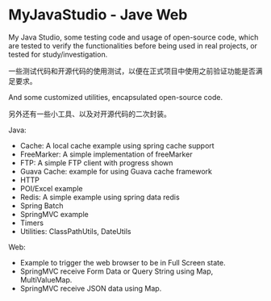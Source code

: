 # MyJavaStudio - Jave Web
My Java Studio, some testing code and usage of open-source code, which are tested to verify the functionalities before being used in real projects, or tested for study/investigation.

一些测试代码和开源代码的使用测试，以便在正式项目中使用之前验证功能是否满足要求。

And some customized utilities, encapsulated open-source code. 

另外还有一些小工具、以及对开源代码的二次封装。

Java:
- Cache: A local cache example using spring cache support
- FreeMarker: A simple implementation of freeMarker
- FTP: A simple FTP client with progress shown
- Guava Cache: example for using Guava cache framework
- HTTP
- POI/Excel example
- Redis: A simple example using spring data redis
- Spring Batch
- SpringMVC example
- Timers
- Utilities: ClassPathUtils, DateUtils

Web:
- Example to trigger the web browser to be in Full Screen state.
- SpringMVC receive Form Data or Query String using Map, MultiValueMap.
- SpringMVC receive JSON data using Map.
